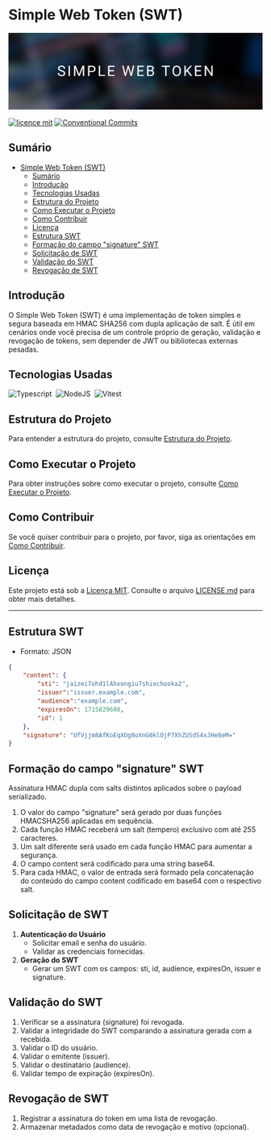 <!-- Inserir titulo do projeto aqui -->
# Simple Web Token (SWT)

<!-- Inserir foto de capa do projeto aqui -->
![Foto de Capa](assets/imgs/foto-de-capa.png)

<!-- Inserir tags relevantes aqui -->
[![licence mit](https://img.shields.io/badge/licence-MIT-blue.svg)](./LICENSE)
[![Conventional Commits](https://img.shields.io/badge/Conventional%20Commits-1.0.0-%23FE5196?logo=conventionalcommits&logoColor=white)](https://conventionalcommits.org)

## Sumário
- [Simple Web Token (SWT)](#simple-web-token-swt)
  - [Sumário](#sumário)
  - [Introdução](#introdução)
  - [Tecnologias Usadas](#tecnologias-usadas)
  - [Estrutura do Projeto](#estrutura-do-projeto)
  - [Como Executar o Projeto](#como-executar-o-projeto)
  - [Como Contribuir](#como-contribuir)
  - [Licença](#licença)
  - [Estrutura SWT](#estrutura-swt)
  - [Formação do campo "signature" SWT](#formação-do-campo-signature-swt)
  - [Solicitação de SWT](#solicitação-de-swt)
  - [Validação do SWT](#validação-do-swt)
  - [Revogação de SWT](#revogação-de-swt)

## Introdução
O Simple Web Token (SWT) é uma implementação de token simples e segura baseada em HMAC SHA256 com dupla aplicação de salt. É útil em cenários onde você precisa de um controle próprio de geração, validação e revogação de tokens, sem depender de JWT ou bibliotecas externas pesadas.

## Tecnologias Usadas
![Typescript](https://img.shields.io/badge/TypeScript-007ACC?style=for-the-badge&logo=typescript&logoColor=white)&nbsp;
![NodeJS](https://img.shields.io/badge/Node%20js-339933?style=for-the-badge&logo=nodedotjs&logoColor=white)&nbsp;
![Vitest](https://img.shields.io/badge/Vitest-6E9F18?style=for-the-badge&logo=vitest&logoColor=white)&nbsp;

## Estrutura do Projeto
Para entender a estrutura do projeto, consulte [Estrutura do Projeto](link_para_o_documentacao_estrutura.md).

## Como Executar o Projeto
Para obter instruções sobre como executar o projeto, consulte [Como Executar o Projeto](link_para_o_documentacao_execucao.md).

## Como Contribuir
Se você quiser contribuir para o projeto, por favor, siga as orientações em [Como Contribuir](link_para_o_documentacao_contribuicao.md).

## Licença
Este projeto está sob a [Licença MIT](./LICENSE.md). Consulte o arquivo [LICENSE.md](LICENSE.md) para obter mais detalhes.

---

## Estrutura SWT

- Formato: JSON

```json
{
    "content": {
        "sti": "jaizei7ohd1lAhxongiu7shiechooka2",
        "issuer":"issuer.example.com",
        "audience":"example.com",
        "expiresOn": 1715829600,
        "id": 1
    },
    "signature": "UfVjjm8AfKoEqXOg8oXnG0klOjP7XhZUSdS4xJHe8eM="
}
```

## Formação do campo "signature" SWT

Assinatura HMAC dupla com salts distintos aplicados sobre o payload serializado.

1. O valor do campo "signature" será gerado por duas funções HMACSHA256 aplicadas em sequência.
2. Cada função HMAC receberá um salt (tempero) exclusivo com até 255 caracteres.
3. Um salt diferente será usado em cada função HMAC para aumentar a segurança.
4. O campo content será codificado para uma string base64.
5. Para cada HMAC, o valor de entrada será formado pela concatenação do conteúdo do campo content codificado em base64 com o respectivo salt.

## Solicitação de SWT

1. **Autenticação do Usuário**
    - Solicitar email e senha do usuário.
    - Validar as credenciais fornecidas.
2. **Geração do SWT**
    - Gerar um SWT com os campos: sti, id, audience, expiresOn, issuer e signature.

## Validação do SWT

1. Verificar se a assinatura (signature) foi revogada.
2. Validar a integridade do SWT comparando a assinatura gerada com a recebida.
3. Validar o ID do usuário.
4. Validar o emitente (issuer).
5. Validar o destinatário (audience).
6. Validar tempo de expiração (expiresOn).

## Revogação de SWT

1. Registrar a assinatura do token em uma lista de revogação.
2. Armazenar metadados como data de revogação e motivo (opcional).